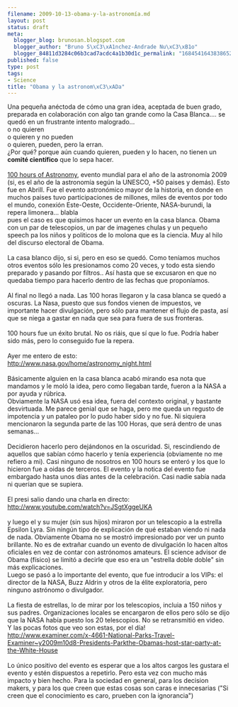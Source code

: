 ```yaml
--- 
filename: 2009-10-13-obama-y-la-astronomía.md
layout: post
status: draft
meta: 
  blogger_blog: brunosan.blogspot.com
  blogger_author: "Bruno S\xC3\xA1nchez-Andrade Nu\xC3\xB1o"
  blogger_84811d3284c06b3cad7acdc4a1b30d1c_permalink: "1684541643838652940"
published: false
type: post
tags: 
- Science
title: "Obama y la astronom\xC3\xADa"
---
```

Una pequeña anéctoda de cómo una gran idea, aceptada de buen grado, preparada en colaboración con algo tan grande como la Casa Blanca.... se quedó en un frustrante intento malogrado...<br />o no quieren<br />o quieren y no pueden<br />o quieren, pueden, pero la erran.<br />¿Por qué? porque aún cuando quieren, pueden y lo hacen, no tienen un <span style="font-weight:bold;">comité científico</span> que lo sepa hacer.<br /><br /><a href="http://www.100hoursofastronomy.org/">100 hours of Astronomy</a>, evento mundial para el año de la astronomía 2009 (si, es el año de la astronomía según la UNESCO, +50 paises y demás). Esto fue en Abrill. Fue el evento astronómico mayor de la historia, en donde en muchos paises tuvo participaciones de millones, miles de eventos por todo el mundo, conexión  Este-Oeste, Occidente-Oriente, NASA-burundi, la repera limonera... blabla<br />pues el caso es que quisimos hacer un evento en la casa blanca. Obama con un par de telescopios, un par de imagenes chulas y un pequeño speech pa los niños y politicos de lo molona que es la ciencia. Muy al hilo del discurso electoral de Obama.<br /><br />La casa blanco dijo, si si, pero en eso se quedó. Como teníamos muchos otros eventos sólo les presionamos como 20 veces, y todo esta siendo preparado y pasando por filtros.. Así hasta que se excusaron en que no quedaba tiempo para hacerlo dentro de las fechas que proponíamos.<br /><br />Al final no llegó a nada. Las 100 horas llegaron y la casa blanca se quedó a oscuras. La Nasa, puesto que sus fondos vienen de impuestos, ve importante hacer divulgación, pero sólo para mantener el flujo de pasta, así que se niega a gastar en nada que sea para fuera de sus fronteras.<br /><br />100 hours fue un éxito brutal. No os riáis, que sí que lo fue. Podría haber sido más, pero lo conseguido fue la repera.<br /><br />Ayer me entero de esto:<br />http://www.nasa.gov/home/astronomy_night.html<br /><br />Básicamente alguien en la casa blanca acabó mirando esa nota que mandamos y le moló la idea, pero como llegaban tarde, fueron a la NASA a por ayuda y rúbrica.<br />Obviamente la NASA usó esa idea, fuera del contexto original, y bastante desvirtuada. Me parece genial que se haga, pero me queda un regusto de impotencia y un pataleo por lo pudo haber sido y no fue. Ni siquiera mencionaron la segunda parte de las 100 Horas, que será dentro de unas semanas...<br /><br />Decidieron hacerlo pero dejándonos en la oscuridad. Si, rescindiendo de aquellos que  sabían cómo hacerlo y tenía experiencia (obviamente no me refiero a mi). Casi ninguno de nosotros en 100 hours se enteró y los que lo hicieron fue a oidas de terceros. El evento y la notica del evento fue embargado hasta unos días antes de la celebración. Casi nadie sabía nada ni querían que se supiera.<br /><br />El presi salio dando una charla en directo:<br />http://www.youtube.com/watch?v=JSgtXggeUKA<br /><br />y luego el y su mujer (sin sus hijos) miraron por un telescopio a la estrella Epsilon Lyra. Sin ningún tipo de explicación de qué estaban viendo ni nada de nada. Obviamente Obama no se mostró impresionado por ver un punto brillante. No es de extrañar cuando un evento de divulgación lo hacen altos oficiales en vez de contar con astrónomos amateurs. El science advisor de Obama (físico) se limitó a decirle que eso era un "estrella doble doble" sin más explicaciones.<br />Luego se pasó a lo importante del evento, que fue  introducir a los VIPs: el director de la NASA, Buzz Aldrin y otros de la élite exploratoria, pero ninguno astrónomo o divulgador.<br /><br />La fiesta de estrellas, lo de mirar por los telescopios, incluia a 150 niños y sus padres. Organizaciones locales se encargaron de ellos pero sólo se dijo que la NASA había puesto los 20 telescopios. No se retransmitió en video.<br />Y las pocas fotos que veo son estas, por el día!<br />http://www.examiner.com/x-4661-National-Parks-Travel-Examiner~y2009m10d8-Presidents-Parkthe-Obamas-host-star-party-at-the-White-House<br /><br />Lo único positivo del evento es esperar que a los altos cargos les gustara el evento y estén dispuestos a repetirlo. Pero esta vez con mucho más impacto y bien hecho. Para la sociedad en general, para los decision makers, y para los que creen que estas cosas son caras e innecesarias ("Si creen que el conocimiento es caro, prueben con la ignorancia")
